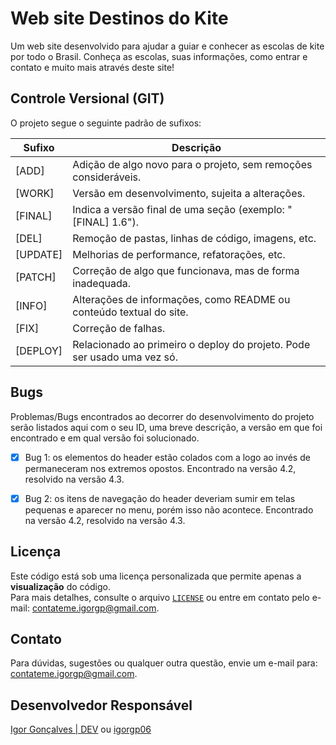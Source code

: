 # Web site Destinos do Kite

Um web site desenvolvido para ajudar a guiar e conhecer as escolas de kite por todo o Brasil. Conheça as escolas, suas informações, como entrar e contato e muito mais através deste site!

## Controle Versional (GIT)

O projeto segue o seguinte padrão de sufixos:

| Sufixo   | Descrição                                                               |
| -------- | ----------------------------------------------------------------------- |
| [ADD]    | Adição de algo novo para o projeto, sem remoções consideráveis.         |
| [WORK]   | Versão em desenvolvimento, sujeita a alterações.                        |
| [FINAL]  | Indica a versão final de uma seção (exemplo: "[FINAL] 1.6").            |
| [DEL]    | Remoção de pastas, linhas de código, imagens, etc.                      |
| [UPDATE] | Melhorias de performance, refatorações, etc.                            |
| [PATCH]  | Correção de algo que funcionava, mas de forma inadequada.               |
| [INFO]   | Alterações de informações, como README ou conteúdo textual do site.     |
| [FIX]    | Correção de falhas.                                                     |
| [DEPLOY] | Relacionado ao primeiro o deploy do projeto. Pode ser usado uma vez só. |

## Bugs

Problemas/Bugs encontrados ao decorrer do desenvolvimento do projeto serão listados aqui com o seu ID, uma breve descrição, a versão em que foi encontrado e em qual versão foi solucionado.

- [x] Bug 1: os elementos do header estão colados com a logo ao invés de permaneceram nos extremos opostos. Encontrado na versão 4.2, resolvido na versão 4.3.

- [x] Bug 2: os itens de navegação do header deveriam sumir em telas pequenas e aparecer no menu, porém isso não acontece. Encontrado na versão 4.2, resolvido na versão 4.3.

## Licença

Este código está sob uma licença personalizada que permite apenas a **visualização** do código.  
Para mais detalhes, consulte o arquivo [`LICENSE`](./LICENSE) ou entre em contato pelo e-mail: contateme.igorgp@gmail.com.

## Contato

Para dúvidas, sugestões ou qualquer outra questão, envie um e-mail para: contateme.igorgp@gmail.com.  

## Desenvolvedor Responsável

[Igor Gonçalves | DEV](https://igdeveloper.com.br) ou [igorgp06](https://github.com/igorgp06)
